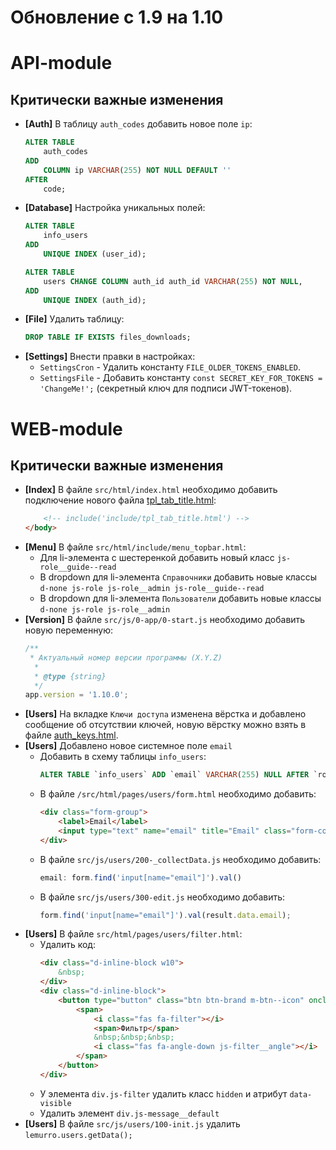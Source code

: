# Обновление с 1.9 на 1.10

# API-module

## Критически важные изменения
- **[Auth]** В таблицу `auth_codes` добавить новое поле `ip`:
  ```sql
  ALTER TABLE
      auth_codes
  ADD
      COLUMN ip VARCHAR(255) NOT NULL DEFAULT ''
  AFTER
      code;
  ```
- **[Database]** Настройка уникальных полей:
  ```sql
  ALTER TABLE
      info_users
  ADD
      UNIQUE INDEX (user_id);

  ALTER TABLE
      users CHANGE COLUMN auth_id auth_id VARCHAR(255) NOT NULL,
  ADD
      UNIQUE INDEX (auth_id);
    ```
- **[File]** Удалить таблицу:
  ```sql
  DROP TABLE IF EXISTS files_downloads;
  ```
- **[Settings]** Внести правки в настройках:
  - `SettingsCron` - Удалить константу `FILE_OLDER_TOKENS_ENABLED`.
  - `SettingsFile` - Добавить константу `const SECRET_KEY_FOR_TOKENS = 'ChangeMe!';` (секретный ключ для подписи JWT-токенов).

# WEB-module

## Критически важные изменения
- **[Index]** В файле `src/html/index.html` необходимо добавить подключение нового файла [tpl_tab_title.html](https://raw.githubusercontent.com/Lemurro/client-metronic/v1.10/src/html/include/tpl_tab_title.html):
  ```html
      <!-- include('include/tpl_tab_title.html') -->
  </body>
  ```
- **[Menu]** В файле `src/html/include/menu_topbar.html`:
  - Для li-элемента с шестеренкой добавить новый класс `js-role__guide--read`
  - В dropdown для li-элемента `Справочники` добавить новые классы `d-none js-role js-role__admin js-role__guide--read`
  - В dropdown для li-элемента `Пользователи` добавить новые классы `d-none js-role js-role__admin`
- **[Version]** В файле `src/js/0-app/0-start.js` необходимо добавить новую переменную:
  ```javascript
  /**
   * Актуальный номер версии программы (X.Y.Z)
    *
    * @type {string}
    */
  app.version = '1.10.0';
  ```
- **[Users]** На вкладке `Ключи доступа` изменена вёрстка и добавлено сообщение об отсутствии ключей, новую вёрстку можно взять в файле [auth_keys.html](https://github.com/Lemurro/client-metronic/blob/v1.10.0/src/html/pages/users/auth_keys.html).
- **[Users]** Добавлено новое системное поле `email`
  - Добавить в схему таблицы `info_users`:
    ```sql
    ALTER TABLE `info_users` ADD `email` VARCHAR(255) NULL AFTER `roles`;
    ```
  - В файле `/src/html/pages/users/form.html` необходимо добавить:
    ```html
    <div class="form-group">
        <label>Email</label>
        <input type="text" name="email" title="Email" class="form-control js-user-id-1" />
    </div>
    ```
  - В файле `src/js/users/200-_collectData.js` необходимо добавить:
    ```javascript
    email: form.find('input[name="email"]').val()
    ```
  - В файле `src/js/users/300-edit.js` необходимо добавить:
    ```javascript
    form.find('input[name="email"]').val(result.data.email);
    ```
- **[Users]** В файле `src/html/pages/users/filter.html`:
  - Удалить код:
    ```html
    <div class="d-inline-block w10">
        &nbsp;
    </div>
    <div class="d-inline-block">
        <button type="button" class="btn btn-brand m-btn--icon" onclick="lemurro.users.toggleFilter()">
            <span>
                <i class="fas fa-filter"></i>
                <span>Фильтр</span>
                &nbsp;&nbsp;&nbsp;
                <i class="fas fa-angle-down js-filter__angle"></i>
            </span>
        </button>
    </div>
    ```
  - У элемента `div.js-filter` удалить класс `hidden` и атрибут `data-visible`
  - Удалить элемент `div.js-message__default`
- **[Users]** В файле `src/js/users/100-init.js` удалить `lemurro.users.getData();`

